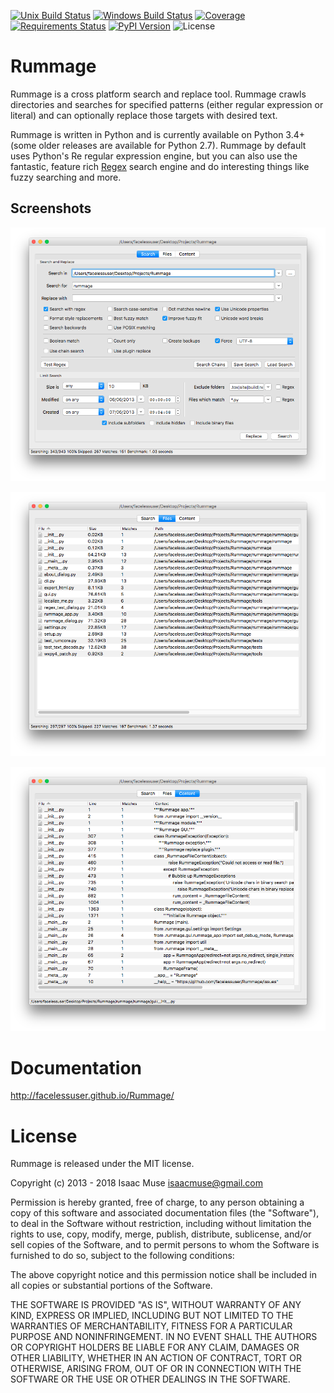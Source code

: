 [![Unix Build Status][travis-image]][travis-link]
[![Windows Build Status][appveyor-image]][appveyor-link]
[![Coverage][codecov-image]][codecov-link]
[![Requirements Status][requires-image]][requires-link]
[![PyPI Version][pypi-image]][pypi-link]
![License][license-image-mit]

Rummage
=======

Rummage is a cross platform search and replace tool. Rummage crawls directories and searches for specified patterns (either regular expression or literal) and can optionally replace those targets with desired text.

Rummage is written in Python and is currently available on Python 3.4+ (some older releases are available for Python 2.7). Rummage by default uses Python's Re regular expression engine, but you can also use the fantastic, feature rich [Regex](https://pypi.python.org/pypi/regex) search engine and do interesting things like fuzzy searching and more.

## Screenshots

![Rummage Search](https://github.com/facelessuser/Rummage/raw/master/docs/src/markdown/images/search_tab.png)

![Rummage Files](https://github.com/facelessuser/Rummage/raw/master/docs/src/markdown/images/files_tab.png)

![Rummage Content](https://github.com/facelessuser/Rummage/raw/master/docs/src/markdown/images/content_tab.png)

# Documentation

http://facelessuser.github.io/Rummage/

License
=======

Rummage is released under the MIT license.

Copyright (c) 2013 - 2018 Isaac Muse <isaacmuse@gmail.com>

Permission is hereby granted, free of charge, to any person obtaining a copy of this software and associated documentation files (the "Software"), to deal in the Software without restriction, including without limitation the rights to use, copy, modify, merge, publish, distribute, sublicense, and/or sell copies of the Software, and to permit persons to whom the Software is furnished to do so, subject to the following conditions:

The above copyright notice and this permission notice shall be included in all copies or substantial portions of the Software.

THE SOFTWARE IS PROVIDED "AS IS", WITHOUT WARRANTY OF ANY KIND, EXPRESS OR IMPLIED, INCLUDING BUT NOT LIMITED TO THE WARRANTIES OF MERCHANTABILITY, FITNESS FOR A PARTICULAR PURPOSE AND NONINFRINGEMENT. IN NO EVENT SHALL THE AUTHORS OR COPYRIGHT HOLDERS BE LIABLE FOR ANY CLAIM, DAMAGES OR OTHER LIABILITY, WHETHER IN AN ACTION OF CONTRACT, TORT OR OTHERWISE, ARISING FROM, OUT OF OR IN CONNECTION WITH THE SOFTWARE OR THE USE OR OTHER DEALINGS IN THE SOFTWARE.

[travis-image]: https://img.shields.io/travis/facelessuser/Rummage/master.svg?label=Unix%20Build
[travis-link]: https://travis-ci.org/facelessuser/Rummage
[appveyor-image]: https://img.shields.io/appveyor/ci/facelessuser/Rummage/master.svg?label=Windows%20Build
[appveyor-link]: https://ci.appveyor.com/project/facelessuser/Rummage
[license-image]: https://img.shields.io/badge/license-MIT-blue.svg
[codecov-image]: https://img.shields.io/codecov/c/github/facelessuser/Rummage/master.svg
[codecov-link]: http://codecov.io/github/facelessuser/Rummage?branch=master
[requires-image]: https://img.shields.io/requires/github/facelessuser/Rummage/master.svg
[requires-link]: https://requires.io/github/facelessuser/Rummage/requirements/?branch=master
[pypi-image]: https://img.shields.io/pypi/v/Rummage.svg
[pypi-link]: https://pypi.python.org/pypi/Rummage
[license-image-mit]: https://img.shields.io/badge/license-MIT-blue.svg
